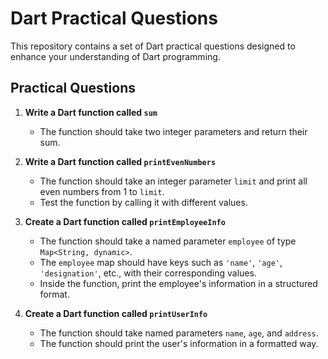 # Dart Practical Questions

This repository contains a set of Dart practical questions designed to enhance your understanding of Dart programming.

## Practical Questions

1. **Write a Dart function called `sum`**
   - The function should take two integer parameters and return their sum.

2. **Write a Dart function called `printEvenNumbers`**
   - The function should take an integer parameter `limit` and print all even numbers from 1 to `limit`.
   - Test the function by calling it with different values.

3. **Create a Dart function called `printEmployeeInfo`**
   - The function should take a named parameter `employee` of type `Map<String, dynamic>`.
   - The `employee` map should have keys such as `'name'`, `'age'`, `'designation'`, etc., with their corresponding values.
   - Inside the function, print the employee's information in a structured format.

4. **Create a Dart function called `printUserInfo`**
   - The function should take named parameters `name`, `age`, and `address`.
   - The function should print the user's information in a formatted way.
